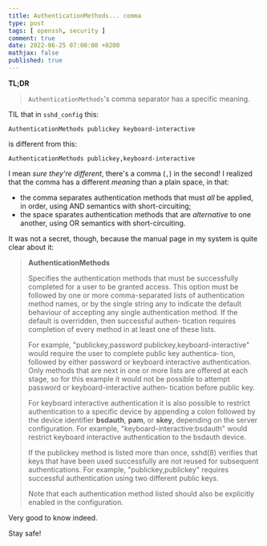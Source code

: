 ```yaml
---
title: AuthenticationMethods... comma
type: post
tags: [ openssh, security ]
comment: true
date: 2022-06-25 07:00:00 +0200
mathjax: false
published: true
---
```


**TL;DR**

> `AuthenticationMethods`'s comma separator has a specific meaning.

TIL that in `sshd_config` this:

```
AuthenticationMethods publickey keyboard-interactive
```

is different from this:

```
AuthenticationMethods publickey,keyboard-interactive
```

I mean *sure they're different*, there's a comma (`,`) in the second! I
realized that the comma has a different *meaning* than a plain space, in
that:

- the comma separates authentication methods that must *all* be applied,
  in order, using AND semantics with short-circuiting;
- the space sparates authentication methods that are *alternative* to
  one another, using OR semantics with short-circuiting.

It was not a secret, though, because the manual page in my system is
quite clear about it:

> **AuthenticationMethods**
>
> Specifies the authentication methods that must be successfully
> completed for a user to be granted access.  This option must be
> followed by one or more comma-separated lists of authentication method
> names, or by the single string any to indicate the default behaviour
> of accepting any single authentication method.  If the default is
> overridden, then successful authen‐ tication requires completion of
> every method in at least one of these lists.
>
> For example, "publickey,password publickey,keyboard-interactive" would
> require the user to complete public key authentica‐ tion, followed by
> either password or keyboard interactive authentication.  Only methods
> that are next in one or more lists are offered at each stage, so for
> this example it would not be possible to attempt password or
> keyboard-interactive authen‐ tication before public key.
>
> For keyboard interactive authentication it is also possible to
> restrict authentication to a specific device by appending a colon
> followed by the device identifier **bsdauth**, **pam**, or **skey**,
> depending on the server configuration.  For example,
> "keyboard-interactive:bsdauth" would restrict keyboard interactive
> authentication to the bsdauth device.
>
> If the publickey method is listed more than once, sshd(8) verifies
> that keys that have been used successfully are not reused for
> subsequent authentications.  For example, "publickey,publickey"
> requires successful authentication using two different public keys.
>
> Note that each authentication method listed should also be explicitly
> enabled in the configuration.

Very good to know indeed.

Stay safe!

[Perl]: https://www.perl.org/
